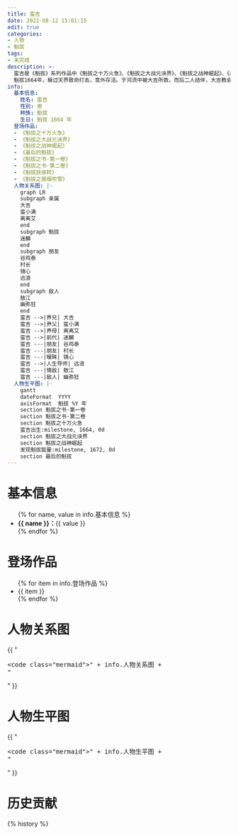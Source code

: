 ```yaml
---
title: 蛮吉
date: 2022-08-12 15:01:15
edit: true
categories:
- 人物
- 魁拔
tags:
- 未完成
description: >-
  蛮吉是《魁拔》系列作品中《魁拔之十万火急》、《魁拔之大战元泱界》、《魁拔之战神崛起》、《最后的魁拔》的主角，蛮吉第六代魁拔的身份是贯穿魁拔动漫电影的线索，蛮吉是推动魁拔动漫电影剧情走向的重要人物。通过系列动漫电影的剧情走向，蛮吉将会接连遇到第四代魁拔旧部——魁拔十二妖，从而勾连出第四代魁拔时期的往事将整个魁拔故事连为一体。
  魁拔1664年，躲过天界致命打击，意外存活。于河流中被大吉所救，而后二人结伴，大吉教会小吉（蛮吉）说话并带领他寻宝。后遭遇变故大吉为救下小吉（蛮吉）将其踹下山崖，大吉而后被怪兽杀死。小吉落入崖下河流，随后遇到蛮小满将其救下取名蛮吉。
info: 
  基本信息:
    姓名: 蛮吉
    性别: 男
    种族: 魁拔
    生日: 魁拔 1664 年
  登场作品:
  - 《魁拔之十万火急》
  - 《魁拔之大战元泱界》
  - 《魁拔之战神崛起》
  - 《最后的魁拔》
  - 《魁拔之书·第一卷》
  - 《魁拔之书·第二卷》
  - 《魁拔妖侠转》
  - 《魁拔之狼烟吹雪》
  人物关系图: |-
    graph LR
    subgraph 亲属
    大吉
    蛮小满
    离离艾
    end
    subgraph 魁拔
    迷麟
    end
    subgraph 朋友
    谷鸡泰
    村长
    镜心
    远浪
    end
    subgraph 敌人
    敖江
    幽弥狂
    end
    蛮吉 -->|养兄| 大吉
    蛮吉 -->|养父| 蛮小满
    蛮吉 -->|养母| 离离艾
    蛮吉 -->|前代| 迷麟
    蛮吉 ---|朋友| 谷鸡泰
    蛮吉 ---|朋友| 村长
    蛮吉 ---|暧昧| 镜心
    蛮吉 -->|人生导师| 远浪
    蛮吉 ---|情敌| 敖江
    蛮吉 ---|敌人| 幽弥狂
  人物生平图: |-
    gantt
    dateFormat  YYYY
    axisFormat  魁拔 %Y 年
    section 魁拔之书·第一卷
    section 魁拔之书·第二卷
    section 魁拔之十万火急
    蛮吉出生:milestone, 1664, 0d
    section 魁拔之大战元泱界
    section 魁拔之战神崛起
    发现魁拔能量:milestone, 1672, 0d
    section 最后的魁拔
---
```

# 基本信息

<ul>
{% for name, value in info.基本信息 %}
  <li><strong>{{ name }}：</strong>{{ value }}</li>
{% endfor %}
</ul>

# 登场作品

<ul>
{% for item in info.登场作品 %}
  <li>{{ item }}</li>
{% endfor %}
</ul>

# 人物关系图

{{ "<pre><code class=\"mermaid\">" + info.人物关系图 + "</code></pre>" }}

# 人物生平图

{{ "<pre><code class=\"mermaid\">" + info.人物生平图 + "</code></pre>" }}

# 历史贡献
{% history %}